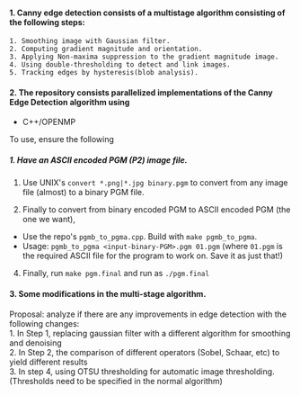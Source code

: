 #### 1. Canny edge detection consists of a multistage algorithm consisting of the following steps:  
    1. Smoothing image with Gaussian filter. 
    2. Computing gradient magnitude and orientation. 
    3. Applying Non-maxima suppression to the gradient magnitude image. 
    4. Using double-thresholding to detect and link images.
    5. Tracking edges by hysteresis(blob analysis). 

#### 2. The repository consists parallelized implementations of the Canny Edge Detection algorithm using 
- C++/OPENMP

To use, ensure the following

##### 1. Have an ASCII encoded PGM (P2) image file.

1. Use UNIX's `convert *.png|*.jpg binary.pgm` to convert from any image file (almost) to a binary PGM file.

2. Finally to convert from binary encoded PGM to ASCII encoded PGM (the one we want),
- Use the repo's `pgmb_to_pgma.cpp`. 
Build with `make pgmb_to_pgma`.
- Usage: `pgmb_to_pgma <input-binary-PGM>.pgm 01.pgm`
(where `01.pgm` is the required ASCII file for the program to work on. Save it as just that!)

4. Finally, run `make pgm.final` and run as `./pgm.final`




#### 3. Some modifications in the multi-stage algorithm.
Proposal: analyze if there are any improvements in edge detection with the following changes:  
    1. In Step 1, replacing gaussian filter with a different algorithm for smoothing and denoising  
    2. In Step 2, the comparison of different operators (Sobel, Schaar, etc) to yield different results  
    3. In step 4, using OTSU thresholding for automatic image thresholding. (Thresholds need to be specified in the normal algorithm)  
